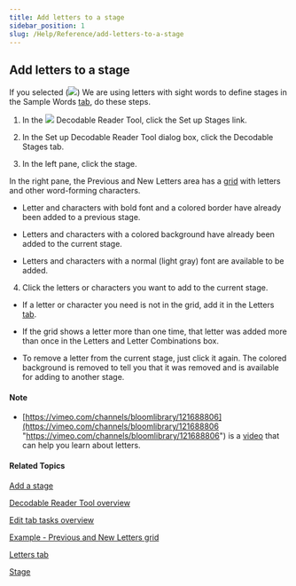 ```yaml
---
title: Add letters to a stage
sidebar_position: 1
slug: /Help/Reference/add-letters-to-a-stage
---
```


## Add letters to a stage

If you selected (![](/ref-docs-assets/images/SelectedRadioButton.png)) We are using letters with sight words to define stages in the Sample Words [tab](Words_tab.md), do these steps.

1.  In the ![](/ref-docs-assets/images/Tasks/Edit_tasks/Decodable_Reader_Tool/Decodable_Reader_Tool_icon.png) Decodable Reader Tool, click the Set up Stages link.
    
2.  In the Set up Decodable Reader Tool dialog box, click the Decodable Stages tab.
    
3.  In the left pane, click the stage.
    

In the right pane, the Previous and New Letters area has a [grid](Example_Previous_and_New_Letters_grid.md) with letters and other word-forming characters.

-   Letter and characters with bold font and a colored border have already been added to a previous stage.
    
-   Letters and characters with a colored background have already been added to the current stage.
    
-   Letters and characters with a normal (light gray) font are available to be added.
    

4.  Click the letters or characters you want to add to the current stage.
    

-   If a letter or character you need is not in the grid, add it in the Letters [tab](Letters_tab.md).
    
-   If the grid shows a letter more than one time, that letter was added more than once in the Letters and Letter Combinations box.
    
-   To remove a letter from the current stage, just click it again. The colored background is removed to tell you that it was removed and is available for adding to another stage.
    

#### Note

-   [https://vimeo.com/channels/bloomlibrary/121688806](https://vimeo.com/channels/bloomlibrary/121688806 "https://vimeo.com/channels/bloomlibrary/121688806") is a [video](../../../FAQ/Instructional_Videos.md) that can help you learn about letters.
    

#### Related Topics

[Add a stage](Decodable_Stages_tab.md)

[Decodable Reader Tool overview](Decodable_Reader_Tool_overview.md)

[Edit tab tasks overview](../Edit_tasks_overview.md)

[Example - Previous and New Letters grid](Example_Previous_and_New_Letters_grid.md)

[Letters tab](Letters_tab.md)

[Stage](../../../Concepts/Stage.md)